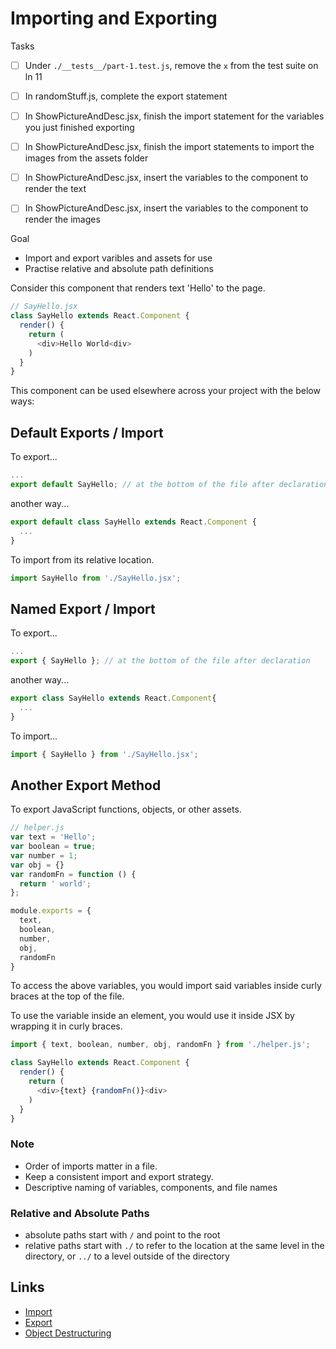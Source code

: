 # Importing and Exporting

Tasks
- [ ] Under `./__tests__/part-1.test.js`, remove the `x` from the test suite on ln 11
- [ ] In randomStuff.js, complete the export statement
- [ ] In ShowPictureAndDesc.jsx, finish the import statement for the variables you just finished exporting
- [ ] In ShowPictureAndDesc.jsx, finish the import statements to import the images from the assets folder
- [ ] In ShowPictureAndDesc.jsx, insert the variables to the component to render the text
- [ ] In ShowPictureAndDesc.jsx, insert the variables to the component to render the images


Goal
* Import and export varibles and assets for use
* Practise relative and absolute path definitions

Consider this component that renders text 'Hello' to the page.
```javascript
// SayHello.jsx
class SayHello extends React.Component {
  render() {
    return (
      <div>Hello World<div>
    )
  }
}
```

This component can be used elsewhere across your project with the below ways:

## Default Exports / Import
To export...
``` javascript
...
export default SayHello; // at the bottom of the file after declaration
```
another way...
``` javascript
export default class SayHello extends React.Component {
  ...
}
```

To import from its relative location.
```javascript
import SayHello from './SayHello.jsx';
```


## Named Export / Import
To export...
``` javascript
...
export { SayHello }; // at the bottom of the file after declaration
```
another way...
``` javascript
export class SayHello extends React.Component{
  ...
}
```

To import...
```javascript
import { SayHello } from './SayHello.jsx';
```

## Another Export Method
To export JavaScript functions, objects, or other assets.

``` javascript
// helper.js
var text = 'Hello';
var boolean = true;
var number = 1;
var obj = {}
var randomFn = function () {
  return ' world';
};

module.exports = {
  text,
  boolean,
  number,
  obj,
  randomFn
}
```

To access the above variables, you would import said variables inside curly braces at the top of the file.

To use the variable inside an element, you would use it inside JSX by wrapping it in curly braces.

```javascript
import { text, boolean, number, obj, randomFn } from './helper.js';

class SayHello extends React.Component {
  render() {
    return (
      <div>{text} {randomFn()}<div>
    )
  }
}
```


### Note
* Order of imports matter in a file.
* Keep a consistent import and export strategy.
* Descriptive naming of variables, components, and file names

### Relative and Absolute Paths
* absolute paths start with `/` and point to the root
* relative paths start with `./` to refer to the location at the same level in the directory, or `../` to a level outside of the directory


## Links
- [Import](https://developer.mozilla.org/en-US/docs/Web/JavaScript/Reference/Statements/import)
- [Export](https://developer.mozilla.org/en-US/docs/Web/JavaScript/Reference/Statements/export)
- [Object Destructuring](https://developer.mozilla.org/en-US/docs/Web/JavaScript/Reference/Operators/Destructuring_assignment)